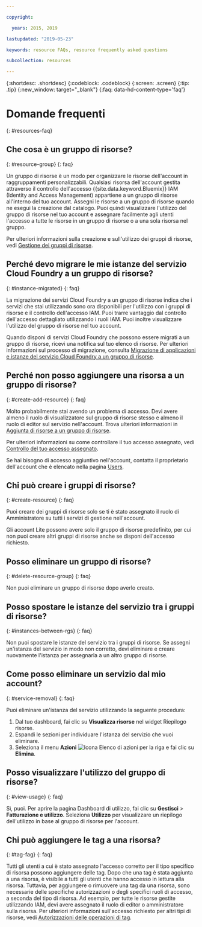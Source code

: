 ```yaml
---

copyright:

  years: 2015, 2019

lastupdated: "2019-05-23"

keywords: resource FAQs, resource frequently asked questions

subcollection: resources

---
```



{:shortdesc: .shortdesc}
{:codeblock: .codeblock}
{:screen: .screen}
{:tip: .tip}
{:new_window: target="_blank"}
{:faq: data-hd-content-type='faq'}


# Domande frequenti
{: #resources-faq}

## Che cosa è un gruppo di risorse?
{: #resource-group}
{: faq}

Un gruppo di risorse è un modo per organizzare le risorse dell'account in raggruppamenti personalizzabili. Qualsiasi risorsa dell'account gestita attraverso il controllo dell'accesso {{site.data.keyword.Bluemix}} IAM (Identity and Access Management) appartiene a un gruppo di risorse all'interno del tuo account. Assegni le risorse a un gruppo di risorse quando ne esegui la creazione dal catalogo. Puoi quindi visualizzare l'utilizzo del gruppo di risorse nel tuo account e assegnare facilmente agli utenti l'accesso a tutte le risorse in un gruppo di risorse o a una sola risorsa nel gruppo.

Per ulteriori informazioni sulla creazione e sull'utilizzo dei gruppi di risorse, vedi [Gestione dei gruppi di risorse](/docs/resources?topic=resources-rgs).  

## Perché devo migrare le mie istanze del servizio Cloud Foundry a un gruppo di risorse?
{: #instance-migrated}
{: faq}

La migrazione dei servizi Cloud Foundry a un gruppo di risorse indica che i servizi che stai utilizzando sono ora disponibili per l'utilizzo con i gruppi di risorse e il controllo dell'accesso IAM. Puoi trarre vantaggio dal controllo dell'accesso dettagliato utilizzando i ruoli IAM. Puoi inoltre visualizzare l'utilizzo del gruppo di risorse nel tuo account. 

Quando disponi di servizi Cloud Foundry che possono essere migrati a un gruppo di risorse, ricevi una notifica sul tuo elenco di risorse. Per ulteriori informazioni sul processo di migrazione, consulta [Migrazione di applicazioni e istanze del servizio Cloud Foundry a un gruppo di risorse](/docs/resources?topic=resources-migrate).

## Perché non posso aggiungere una risorsa a un gruppo di risorse?
{: #create-add-resource}
{: faq}

Molto probabilmente stai avendo un problema di accesso. Devi avere almeno il ruolo di visualizzatore sul gruppo di risorse stesso e almeno il ruolo di editor sul servizio nell'account. Trova ulteriori informazioni in [Aggiunta di risorse a un gruppo di risorse](/docs/resources?topic=resources-rgs#add_to_rgs).

Per ulteriori informazioni su come controllare il tuo accesso assegnato, vedi [Controllo del tuo accesso assegnato](/docs/iam?topic=iam-iammanidaccser#review_your_access).

Se hai bisogno di accesso aggiuntivo nell'account, contatta il proprietario dell'account che è elencato nella pagina [Users](https://{DomainName}/iam#/users). 

## Chi può creare i gruppi di risorse?
{: #create-resource}
{: faq}

Puoi creare dei gruppi di risorse solo se ti è stato assegnato il ruolo di Amministratore su tutti i servizi di gestione nell'account.

Gli account Lite possono avere solo il gruppo di risorse predefinito, per cui non puoi creare altri gruppi di risorse anche se disponi dell'accesso richiesto.

## Posso eliminare un gruppo di risorse?
{: #delete-resource-group}
{: faq}

Non puoi eliminare un gruppo di risorse dopo averlo creato.

## Posso spostare le istanze del servizio tra i gruppi di risorse?
{: #instances-between-rgs}
{: faq}

Non puoi spostare le istanze del servizio tra i gruppi di risorse. Se assegni un'istanza del servizio in modo non corretto, devi eliminare e creare nuovamente l'istanza per assegnarla a un altro gruppo di risorse.  

## Come posso eliminare un servizio dal mio account?
{: #service-removal}
{: faq}

Puoi eliminare un'istanza del servizio utilizzando la seguente procedura:

1. Dal tuo dashboard, fai clic su **Visualizza risorse** nel widget Riepilogo risorse.
2. Espandi le sezioni per individuare l'istanza del servizio che vuoi eliminare.
3. Seleziona il menu **Azioni** ![Icona Elenco di azioni](../icons/action-menu-icon.svg) per la riga e fai clic su **Elimina**.

## Posso visualizzare l'utilizzo del gruppo di risorse?
{: #view-usage}
{: faq}

Sì, puoi. Per aprire la pagina Dashboard di utilizzo, fai clic su **Gestisci** &gt; **Fatturazione e utilizzo**. Seleziona **Utilizzo** per visualizzare un riepilogo dell'utilizzo in base al gruppo di risorse per l'account. 

## Chi può aggiungere le tag a una risorsa?
{: #tag-fag}
{: faq}

Tutti gli utenti a cui è stato assegnato l'accesso corretto per il tipo specifico di risorsa possono aggiungere delle tag. Dopo che una tag è stata aggiunta a una risorsa, è visibile a tutti gli utenti che hanno accesso in lettura alla risorsa. Tuttavia, per aggiungere o rimuovere una tag da una risorsa, sono necessarie delle specifiche autorizzazioni o degli specifici ruoli di accesso, a seconda del tipo di risorsa. Ad esempio, per tutte le risorse gestite utilizzando IAM, devi avere assegnato il ruolo di editor o amministratore sulla risorsa. Per ulteriori informazioni sull'accesso richiesto per altri tipi di risorse, vedi [Autorizzazioni delle operazioni di tag](/docs/resources?topic=resources-access#tagging-permissions).
